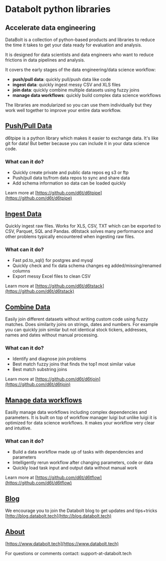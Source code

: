 # Databolt python libraries

## Accelerate data engineering

DataBolt is a collection of python-based products and libraries to reduce the time it takes to get your data ready for evaluation and analysis.

It is designed for data scientists and data engineers who want to reduce frictions in data pipelines and analysis.

It covers the early stages of the data engineering/data science workflow:  
* **push/pull data**: quickly pull/push data like code
* **ingest data**: quickly ingest messy CSV and XLS files
* **join data**: quickly combine multiple datasets using fuzzy joins
* **manage data workflows**: quickly build complex data science workflows

The libraries are modularized so you can use them individually but they work well together to improve your entire data workflow.


## [Push/Pull Data](https://github.com/d6t/d6tpipe)

d6tpipe is a python library which makes it easier to exchange data. It's like git for data! But better because you can include it in your data science code.

### What can it do?

* Quickly create private and public data repos eg s3 or ftp
* Push/pull data to/from data repos to sync and share data
* Add schema information so data can be loaded quickly

Learn more at [https://github.com/d6t/d6tpipe](https://github.com/d6t/d6tpipe)


## [Ingest Data](https://github.com/d6t/d6tstack)

Quickly ingest raw files. Works for XLS, CSV, TXT which can be exported to CSV, Parquet, SQL and Pandas. d6tstack solves many performance and other problems typically encountered when ingesting raw files.

### What can it do?

* Fast pd.to_sql() for postgres and mysql
* Quickly check and fix data schema changes eg added/missing/renamed columns
* Export messy Excel files to clean CSV

Learn more at [https://github.com/d6t/d6tstack](https://github.com/d6t/d6tstack)


## [Combine Data](https://github.com/d6t/d6tjoin)

Easily join different datasets without writing custom code using fuzzy matches. Does similarity joins on strings, dates and numbers. For example you can quickly join similar but not identical stock tickers, addresses, names and dates without manual processing.

### What can it do?

* Identify and diagnose join problems
* Best match fuzzy joins that finds the top1 most similar value
* Best match substring joins

Learn more at [https://github.com/d6t/d6tjoin](https://github.com/d6t/d6tjoin)


## [Manage data workflows](https://github.com/d6t/d6tflow)

Easilly manage data workflows including complex dependencies and parameters. It is built on top of workflow manager luigi but unlike luigi it is optimized for data science workflows. It makes your workflow very clear and intuitive.

### What can it do?

* Build a data workflow made up of tasks with dependencies and parameters
* Intelligently rerun workflow after changing parameters, code or data
* Quickly load task input and output data without manual work

Learn more at [https://github.com/d6t/d6tflow](https://github.com/d6t/d6tflow)


## [Blog](http://blog.databolt.tech)

We encourage you to join the Databolt blog to get updates and tips+tricks [http://blog.databolt.tech](http://blog.databolt.tech)


## [About](https://www.databolt.tech)

[https://www.databolt.tech](https://www.databolt.tech)

For questions or comments contact: support-at-databolt.tech
